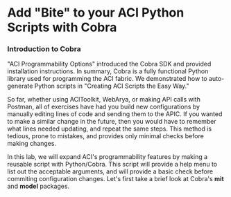 # Add "Bite" to your ACI Python Scripts with Cobra

### Introduction to Cobra
"ACI Programmability Options" introduced the Cobra SDK and provided installation instructions. In summary, Cobra is a fully functional Python library used for programming the ACI fabric. We demonstrated how to auto-generate Python scripts in "Creating ACI Scripts the Easy Way."

So far, whether using ACIToolkit, WebArya, or making API calls with Postman, all of exercises have had you build new configurations by manually editing lines of code and sending them to the APIC. If you wanted to make a similar change in the future, then you would have to remember what lines needed updating, and repeat the same steps. This method is tedious, prone to mistakes, and provides only minimal checks before making changes.

In this lab, we will expand ACI's programmability features by making a reusable script with Python/Cobra. This script will provide a help menu to list out the acceptable arguments, and will provide a basic check before commiting configuration changes. Let's first take a brief look at Cobra's **mit** and **model** packages.
